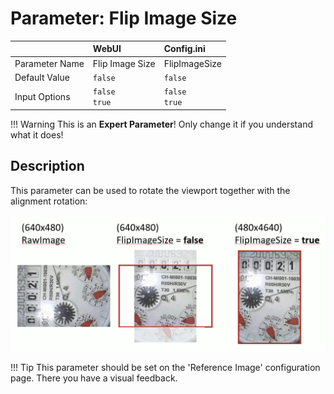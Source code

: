 # Parameter: Flip Image Size

|                   | WebUI               | Config.ini
|:---               |:---                 |:----
| Parameter Name    | Flip Image Size     | FlipImageSize
| Default Value     | `false`             | `false`
| Input Options     | `false`<br>`true`   | `false`<br>`true` 


!!! Warning
    This is an **Expert Parameter**! Only change it if you understand what it does!  


## Description

This parameter can be used to rotate the viewport together with the alignment rotation:  
<br>
![](../img/flipImageSize.png)  


!!! Tip
    This parameter should be set on the 'Reference Image' configuration page.
    There you have a visual feedback.
